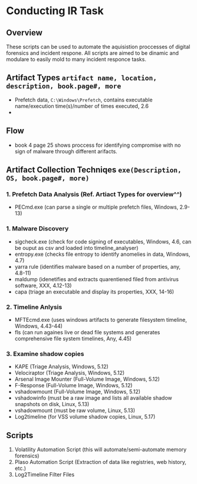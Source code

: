 # Conducting IR Task

## Overview
These scripts can be used to automate the aquisistion proccesses of digital forensics and incident respone.  All scripts are aimed to be dinamic and modulare to easily mold to many incident responce tasks.

## Artifact Types `artifact name, location, description, book.page#, more`
- Prefetch data, `C:\Windows\Prefetch`, contains executable name/execution time(s)/number of times executed, 2.6
- 
## Flow
- book 4 page 25 shows proccess for identifying compromise with no sign of malware through different arifacts.

## Artifact Collection Techniqes `exe(Description, OS, book.page#, more)`
### 1. Prefetch Data Analysis (Ref. Artiact Types for overview^^)
- PECmd.exe (can parse a single or multiple prefetch files, Windows, 2.9-13)

### 1. Malware Discovery 
- sigcheck.exe (check for code signing of executables, Windows, 4.6, can be ouput as csv and loaded into timeline_analyser)
- entropy.exe (checks file entropy to identify anomelies in data, Windows, 4.7)
- yarra rule (identifies malware based on a number of properties, any, 4.8-11)
- maldump (idenetifies and extracts quarentiened filed from antivirus software, XXX, 4.12-13)
- capa (triage an executable and display its properties, XXX, 14-16)

### 2. Timeline Anlysis
- MFTEcmd.exe (uses windows artifacts to generate filesystem timeline, Windows, 4.43-44)
- fls (can run againes live or dead file systems and generates comprehensive file system timelines, Any, 4.45)

### 3. Examine shadow copies
- KAPE (Triage Analysis, Windows, 5.12)
- Velociraptor (Triage Analysis, Windows, 5.12)
- Arsenal Image Mounter (Full-Volume Image, Windows, 5.12)
- F-Response (Full-Volume Image, Windows, 5.12)
- vshadowmount (Full-Volume Image, Windows, 5.12)
- vshadowinfo (must be a raw image and lists all available shadow snapshots on disk, Linux, 5.13)
- vshadowmount (must be raw volume, Linux, 5.13)
- Log2timeline (for VSS volume shadow copies, Linux, 5.17)
  
## Scripts
1. Volatility Automation Script (this will automate/semi-automate memory forensics)
2. Plaso Automation Script (Extraction of data like registries, web history, etc.)
3. Log2Timeline Filter Files
